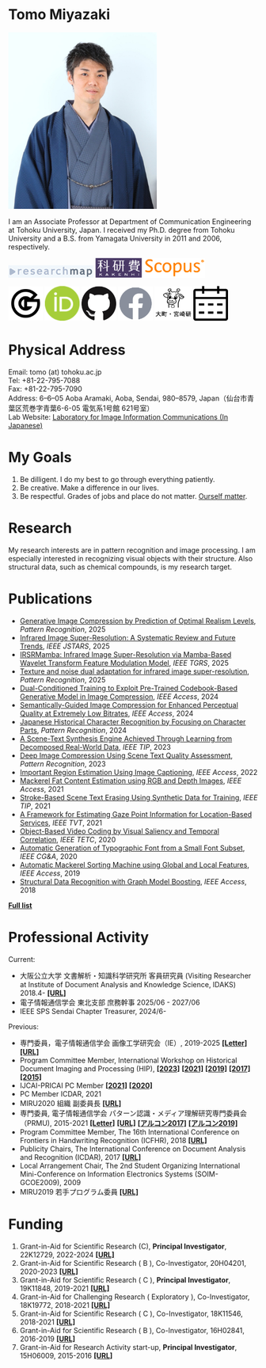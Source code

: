 # **Tomo Miyazaki**

<img src="./imgs/tomo_2021.jpg" width=300 height=357 alt="Tomo Miyazaki">

I am an Associate Professor at Department of Communication Engineering at Tohoku University, Japan. I received my Ph.D. degree from Tohoku University and a B.S. from Yamagata University in 2011 and 2006, respectively.

<a href="https://researchmap.jp/tomo_miyazaki"><img src="./imgs/researchmap.gif"></a>
<a href="https://nrid.nii.ac.jp/nrid/1000010755101/"><img src="./imgs/whiteKAKENHIlogoS_jp.jpg" height=40></a>
<a href="https://www.scopus.com/authid/detail.uri?authorId=35366744400"><img src="./imgs/Scopus_logo.png" height=40></a>

<a href="https://scholar.google.co.jp/citations?user=Utjz8l8AAAAJ&hl=ja"><img src="./imgs/google_96px.png" height=70></a>
<a href="https://orcid.org/0000-0001-5205-0542"><img src="./imgs/ORCIDiD_icon64x64.png" height=70></a>
<a href="https://github.com/tomomiyazaki"><img src="./imgs/GitHub-Mark-120px-plus.png" height=70></a>
<a href="https://www.facebook.com/tomo.miyazaki.16"><img src="./imgs/f_logo_RGB-Grey_58.png" height=70></a>
<a href="http://www.iic.ecei.tohoku.ac.jp/index.html"><img src="./imgs/iiclab-dark.png" height=70></a>
<a href="https://calendar.app.google/Rg7CYiwW6zgYpqtz8"><img src="./imgs/calender_128x128.png" height=70></a>

# Physical Address

Email: tomo (at) tohoku.ac.jp  
Tel: +81-22-795-7088  
Fax: +81-22-795-7090  
Address: 6–6–05 Aoba Aramaki, Aoba, Sendai, 980–8579, Japan（仙台市青葉区荒巻字青葉6-6-05 電気系1号館 621号室）  
Lab Website: [Laboratory for Image Information Communications (In Japanese)](http://www.iic.ecei.tohoku.ac.jp/index.html)

# My Goals

1. Be dilligent. I do my best to go through everything patiently.
2. Be creative. Make a difference in our lives.
3. Be respectful. Grades of jobs and place do not matter. [Ourself matter](https://www.churchofjesuschrist.org/study/general-conference/2011/10/you-matter-to-him?lang=eng&id=p31#p31).

# Research

My research interests are in pattern recognition and image processing.
I am especially interested in recognizing visual objects with their structure.
Also structural data, such as chemical compounds, is my research target.

# Publications

- [Generative Image Compression by Prediction of Optimal Realism Levels](https://doi.org/10.1016/j.patcog.2025.112550), *Pattern Recognition*, 2025
- [Infrared Image Super-Resolution: A Systematic Review and Future Trends](https://doi.org/10.1109/JSTARS.2025.3614673), *IEEE JSTARS*, 2025
- [IRSRMamba: Infrared Image Super-Resolution via Mamba-Based Wavelet Transform Feature Modulation Model](https://doi.org/10.1109/TGRS.2025.3584385), *IEEE TGRS*, 2025
- [Texture and noise dual adaptation for infrared image super-resolution](https://doi.org/10.1016/j.patcog.2025.111449), *Pattern Recognition*, 2025
- [Dual-Conditioned Training to Exploit Pre-Trained Codebook-Based Generative Model in Image Compression](https://doi.org/10.1109/ACCESS.2024.3522238), *IEEE Access*, 2024
- [Semantically-Guided Image Compression for Enhanced Perceptual Quality at Extremely Low Bitrates](https://doi.org/10.1109/ACCESS.2024.3430322), *IEEE Access*, 2024
- [Japanese Historical Character Recognition by Focusing on Character Parts](https://doi.org/10.1016/j.patcog.2023.110181), *Pattern Recognition*, 2024
- [A Scene-Text Synthesis Engine Achieved Through Learning from Decomposed Real-World Data](https://doi.org/10.1109/TIP.2023.3326685), *IEEE TIP*, 2023
- [Deep Image Compression Using Scene Text Quality Assessment](https://doi.org/10.1016/j.patcog.2023.109696), *Pattern Recognition*, 2023  
- [Important Region Estimation Using Image Captioning](https://doi.org/10.1109/ACCESS.2022.3211260), *IEEE Access*, 2022
- [Mackerel Fat Content Estimation using RGB and Depth Images](https://doi.org/10.1109/ACCESS.2021.3134260), *IEEE Access*, 2021
- [Stroke-Based Scene Text Erasing Using Synthetic Data for Training](https://doi.org/10.1109/TIP.2021.3125260), *IEEE TIP*, 2021
- [A Framework for Estimating Gaze Point Information for Location-Based Services](https://doi.org/10.1109/TVT.2021.3101932), *IEEE TVT*, 2021
- [Object-Based Video Coding by Visual Saliency and Temporal Correlation](https://doi.org/10.1109/TETC.2017.2695640), *IEEE TETC*, 2020
- [Automatic Generation of Typographic Font from a Small Font Subset](https://doi.org/10.1109/MCG.2019.2931431), *IEEE CG&A*, 2020
- [Automatic Mackerel Sorting Machine using Global and Local Features](https://doi.org/10.1109/ACCESS.2019.2917554), *IEEE Access*, 2019
- [Structural Data Recognition with Graph Model Boosting](https://doi.org/10.1109/ACCESS.2018.2876860), *IEEE Access*, 2018

[**Full list**](./publications.html)

# Professional Activity

Current:

- 大阪公立大学 文書解析・知識科学研究所 客員研究員 (Visiting Researcher at Institute of Document Analysis and Knowledge Science, IDAKS) 2018.4- [**[URL]**](https://www.omu.ac.jp/orp/org/crc/idaks/)
- 電子情報通信学会 東北支部 庶務幹事 2025/06 - 2027/06
- IEEE SPS Sendai Chapter Treasurer, 2024/6-

Previous:

- 専門委員，電子情報通信学会 画像工学研究会（IE）, 2019-2025
  [**[Letter]**](./imgs/Letter_IE.pdf) [**[URL]**](https://www.ieice.org/iss/ie/jpn/)
- Program Committee Member, International Workshop on Historical Document Imaging and Processing (HIP),
  [**[2023]**](https://blog.sbb.berlin/hip2023/#people) [**[2021]**](https://blog.sbb.berlin/hip2021/#people) [**[2019]**](https://www.primaresearch.org/hip2019/people) [**[2017]**](http://events.unifr.ch/hip2017/people/) [**[2015]**](http://hip2015.irisa.fr/people/)
- IJCAI-PRICAI PC Member [**[2021]**](https://ijcai-21.org/program-committee-members/) [**[2020]**](https://ijcai20.org/pc_members/)
- PC Member ICDAR, 2021
- MIRU2020 組織 副委員長 [**[URL]**](https://sites.google.com/view/miru2020/%E3%83%9B%E3%83%BC%E3%83%A0/%E5%A7%94%E5%93%A1?authuser=0)
- 専門委員, 電子情報通信学会 パターン認識・メディア理解研究専門委員会（PRMU), 2015-2021 [**[Letter]**](./imgs/Letter_PRMU.pdf) [**[URL]**](http://www.ieice.org/iss/prmu/jpn/yakuin.html) [**[アルコン2017]**](https://sites.google.com/view/alcon2017prmu/) [**[アルコン2019]**](https://sites.google.com/view/alcon2019)
- Program Committee Member, The 16th International Conference on
  Frontiers in Handwriting Recognition (ICFHR), 2018 [**[URL]**](http://icfhr2018.org/organization.html)
- Publicity Chairs, The International Conference on Document Analysis and Recognition (ICDAR), 2017 [**[URL]**](http://u-pat.org/ICDAR2017/info_people.php)
- Local Arrangement Chair, The 2nd Student Organizing International Mini-Conference on Information Electronics
  Systems (SOIM-GCOE2009), 2009
- MIRU2019 若手プログラム委員 [**[URL]**](http://cvim.ipsj.or.jp/MIRU2019/index.php?id=wakate-committee)

# Funding

1. Grant-in-Aid for Scientific Research (C), **Principal Investigator**, 22K12729, 2022-2024 [**[URL]**](https://kaken.nii.ac.jp/en/grant/KAKENHI-PROJECT-22K12729/)
2. Grant-in-Aid for Scientific Research ( B ), Co-Investigator, 20H04201, 2020-2023 [**[URL]**](https://kaken.nii.ac.jp/en/grant/KAKENHI-PROJECT-20H04201/)
3. Grant-in-Aid for Scientific Research ( C ), **Principal Investigator**, 19K11848, 2019-2021 [**[URL]**](https://kaken.nii.ac.jp/en/grant/KAKENHI-PROJECT-19K11848/)
4. Grant-in-Aid for Challenging Research ( Exploratory ), Co-Investigator, 18K19772, 2018-2021 [**[URL]**](https://kaken.nii.ac.jp/en/grant/KAKENHI-PROJECT-18K19772/)
5. Grant-in-Aid for Scientific Research ( C ), Co-Investigator, 18K11546, 2018-2021 [**[URL]**](https://kaken.nii.ac.jp/en/grant/KAKENHI-PROJECT-18K11546/)
6. Grant-in-Aid for Scientific Research ( B ), Co-Investigator, 16H02841, 2016-2019 [**[URL]**](https://kaken.nii.ac.jp/en/grant/KAKENHI-PROJECT-16H02841/)
7. Grant-in-Aid for Research Activity start-up, **Principal Investigator**, 15H06009, 2015-2016 [**[URL]**](https://kaken.nii.ac.jp/en/grant/KAKENHI-PROJECT-15H06009/)

<!--
# Reference
* [Grauman](http://www.cs.utexas.edu/~grauman/)
* [Greg](http://www.cs.sfu.ca/~mori/)
* [Alex burg](http://acberg.com/)

2. Work optimistically. Things will work out.
3. Be patient. Don't become disappointed when things don't work out exactly as planned.
4. Be persistent. Keep working even when things get difficult. Push through the tough time. 
5. Refine myself. Stop comparing myself to others.
-->
